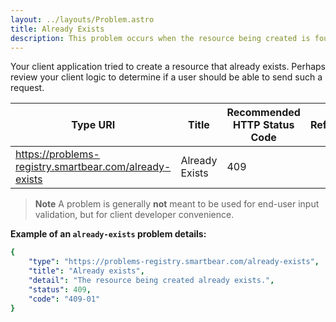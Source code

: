 ```yaml
---
layout: ../layouts/Problem.astro
title: Already Exists
description: This problem occurs when the resource being created is found to already exist on the server.
---
```


Your client application tried to create a resource that already exists. Perhaps review your client logic to determine if a user should be able to send such a request.

| Type URI | Title | Recommended HTTP Status Code | Reference |
|----------|-------|------------------------------|-----------|
|https://problems-registry.smartbear.com/already-exists|Already Exists|409||

> **Note** A problem is generally **not** meant to be used for end-user input validation, but for client developer convenience. 


**Example of an `already-exists` problem details:**
```yaml
{
    "type": "https://problems-registry.smartbear.com/already-exists",
    "title": "Already exists",
    "detail": "The resource being created already exists.",
    "status": 409,
    "code": "409-01"    
}
```


